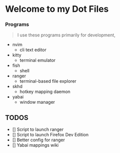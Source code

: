 # Welcome to my Dot Files

### Programs

> I use these programs primarily for development,

- nvim
    * cli text editor
- kitty
    * terminal emulator
- fish
    * shell
- ranger
    * terminal-based file explorer
- skhd
    * hotkey mapping daemon
- yabai
    * window manager

## TODOS

- [] Script to launch ranger
- [] Script to launch Firefox Dev Edition
- [] Better config for ranger
- [] Yabai mappings wiki
